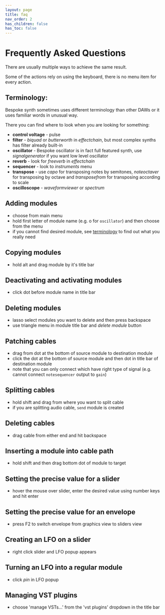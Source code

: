 ```yaml
---
layout: page
title: faq
nav_order: 2
has_children: false
has_toc: false
---
```


# Frequently Asked Questions

There are usually multiple ways to achieve the same result. 

Some of the actions rely on using the keyboard, there is no menu item for every action.

## Terminology:

Bespoke synth sometimes uses different terminology than other DAWs or it uses familiar words in unusual way.

There you can find where to look when you are looking for something:

- **control voltage** - pulse
- **filter** - *biquad* or *butterworth* in *effectchain*, but most complex synths has filter already built-in
- **oscillator** - Bespoke oscillator is in fact full featured synth, use *signalgenerator* if you want low level oscillator
- **reverb** - look for *freeverb* in *effectchain*
- **sequencer** - look to *instruments* menu
- **transpose** - use *capo* for transposing notes by semitones, *noteoctaver* for transposing by octave and *transposefrom* for transposing according to scale
- **oscilloscope** - *waveformviewer* or *spectrum*

## Adding modules

- choose from main menu
- hold first letter of module name (e.g. o for `oscillator`) and then choose from the menu
- if you cannot find desired module, see [terminology](#terminology) to find out what you really need
	
## Copying modules

- hold alt and drag module by it's title bar

## Deactivating and activating modules

- click dot before module name in title bar

## Deleting modules

- lasso select modules you want to delete and then press backspace
- use triangle menu in module title bar and *delete module* button

## Patching cables

- drag from dot at the bottom of source module to destination module
- click the dot at the bottom of source module and then dot in title bar of destination module
- note that you can only connect which have right type of signal (e.g. cannot connect `notesequencer` output to `gain`)

## Splitting cables

- hold shift and drag from where you want to split cable
- if you are splitting audio cable, `send` module is created

## Deleting cables

- drag cable from either end and hit backspace

## Inserting a module into cable path

- hold shift and then drag bottom dot of module to target

## Setting the precise value for a slider

- hover the mouse over slider, enter the desired value using number keys and hit enter

## Setting the precise value for an envelope

- press F2 to switch envelope from graphics view to sliders view

## Creating an LFO on a slider

- right click slider and LFO popup appears

## Turning an LFO into a regular module

- click *pin* in LFO popup

## Managing VST plugins

- choose 'manage VSTs...' from the 'vst plugins' dropdown in the title bar
